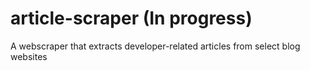 # article-scraper (In progress)
A webscraper that extracts developer-related articles from select blog websites
